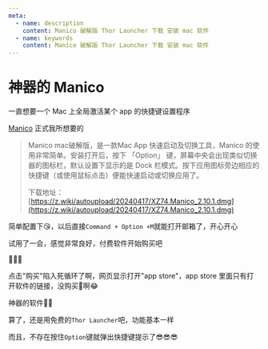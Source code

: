 ```yaml
---
meta:
  - name: description
    content: Manico 破解版 Thor Launcher 下载 安装 mac 软件
  - name: keywords
    content: Manico 破解版 Thor Launcher 下载 安装 mac 软件
---
```

# 神器的 Manico

一直想要一个 Mac 上全局激活某个 app 的快捷键设置程序

[Manico](https://manico.im/) 正式我所想要的


> Manico mac破解版，是一款Mac App 快速启动及切换工具，Manico 的使用非常简单。安装打开后，按下 「Option」 键，屏幕中央会出现类似切换器的图标栏，默认设置下显示的是 Dock 栏模式。按下应用图标旁边相应的快捷键（或使用鼠标点击）便能快速启动或切换应用了。
>
> 下载地址：[https://z.wiki/autoupload/20240417/XZ74.Manico_2.10.1.dmg](https://z.wiki/autoupload/20240417/XZ74.Manico_2.10.1.dmg)

简单配置下😘，以后直接`Command + Option +M`就能打开邮箱了，开心开心
<ImgView title="Manico" url="https://z.wiki/images/20220123/876aadac52dd4e36a129fa11421072b6.png" />



试用了一会，感觉非常良好，付费软件开始购买吧

<ImgView title="Manico" url="https://z.wiki/images/20220123/e79c901d5a0a404eb2bae9630b99ade8.png" />



🤣🤣🤣


<ImgView title="Manico" url="https://4.z.wiki/images/20220123/0865f0a2293444ceacdcf26b52c57442.png" />


点击"购买"陷入死循环了啊，网页显示打开"app store"，app store 里面只有打开软件的链接，没购买🔗啊😂


<ImgView title="Manico" url="https://z.wiki/images/20220123/f44e62d07c4441e2add822ea66c7105b.png" />




神器的软件🤩🧐


算了，还是用免费的`Thor Launcher`吧，功能基本一样

<ImgView title="Manico" url="https://z.wiki/images/20220123/3f659b2ae9454def86b92a8223cf9f5d.png" />



而且，不存在按住`Option`键就弹出快捷键提示了😎😎😎
